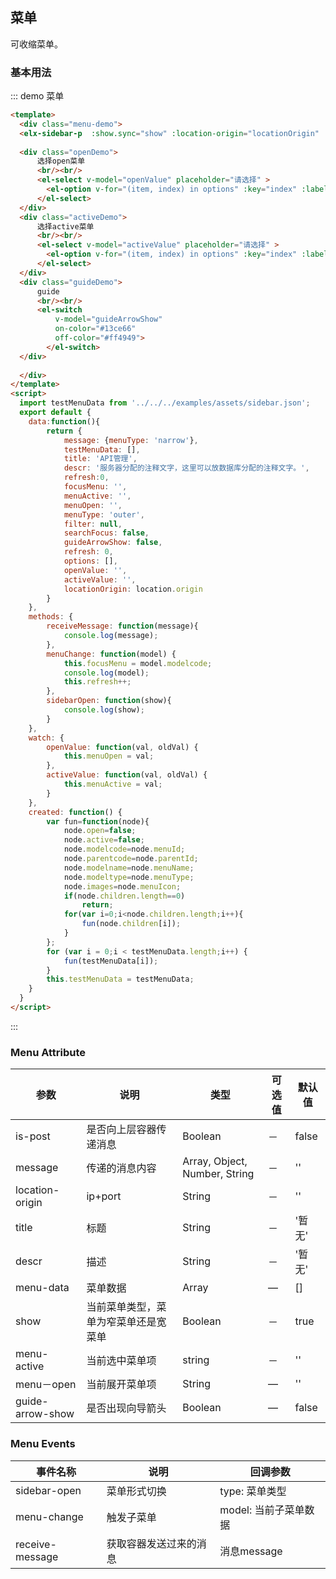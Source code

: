 <script>
  import testMenuData from '../../../examples/assets/test1.json';
  export default {
    data:function(){
	    return {
	    	show: false,
	    	message: {menuType: 'narrow'},
	    	testMenuData: [],
	    	title: 'API管理',
	    	descr: '服务器分配的注释文字文字',
	    	refresh:0,
	    	focusMenu: '',
	    	menuActive: '',
	    	menuOpen: '',
	    	menuType: 'outer',
	    	filter: null,
	    	searchFocus: false,
	    	guideArrowShow: false,
	    	refresh: 0,
	    	options: [],
	        openValue: '',
	        activeValue: '',
	        locationOrigin: location.origin
		}
	},
	methods: {
		receiveMessage: function(message){
			console.log(message);
		},
		menuChange: function(model) {
		    this.focusMenu = model.modelcode;
		    console.log(model);
		    this.refresh++;
		},
		sidebarOpen: function(show){
			console.log(show);
		}
	},
	watch: {
		openValue: function(val, oldVal) {
		    this.menuOpen = val;	
		},
		activeValue: function(val, oldVal) {
		    this.menuActive = val;	
		}
	},
	created: function() {
		var fun=function(node){
			node.open=false;
			node.active=false;
			node.modelcode=node.menuId;
			node.parentcode=node.parentId;
			node.modelname=node.menuName;
			node.modeltype=node.menuType;
			node.images=node.menuIcon;
			if(node.children.length==0)
				return;
			for(var i=0;i<node.children.length;i++){
				fun(node.children[i]);
			}
		};
		for (var i = 0;i < testMenuData.length;i++) {
			fun(testMenuData[i]);
		}
		this.testMenuData = testMenuData;
	}
  }
</script>
<style>
.menu-demo{
	height: 500px;
	overflow: hidden;
	position: relative;
}
.openDemo{
	position: absolute;
	right: 50px;
	top: 0px;
}
.activeDemo{
	position: absolute;
	right: 50px;
	top: 80px;
}
.guideDemo{
    position: absolute;
	right: 50px;
	top: 160px;	
}
</style>

## 菜单

可收缩菜单。

### 基本用法


::: demo 菜单
```html
<template>
  <div class="menu-demo">
  <elx-sidebar-p  :show.sync="show" :location-origin="locationOrigin" :title="title" :is-post="false" :message="message" :descr="descr" v-on:sidebar-open="sidebarOpen" v-on:menu-change="menuChange" :menu-active.sync="menuActive" :menu-open='menuOpen' :menu-data="testMenuData"  :guide-arrow-show="guideArrowShow"></elx-sidebar-p>
  
  <div class="openDemo">
  	  选择open菜单
  	  <br/><br/>
	  <el-select v-model="openValue" placeholder="请选择" >
	    <el-option v-for="(item, index) in options" :key="index" :label="item.label" :value="item.value"></el-option>
	  </el-select>
  </div>
  <div class="activeDemo">
  	  选择active菜单
  	  <br/><br/>
	  <el-select v-model="activeValue" placeholder="请选择" >
	    <el-option v-for="(item, index) in options" :key="index" :label="item.label" :value="item.value"></el-option>
	  </el-select>
  </div>
  <div class="guideDemo">
  	  guide
  	  <br/><br/>
	  <el-switch
		  v-model="guideArrowShow"
		  on-color="#13ce66"
		  off-color="#ff4949">
		</el-switch>
  </div>
  
  </div>
</template>
<script>
  import testMenuData from '../../../examples/assets/sidebar.json';
  export default {
    data:function(){
	    return {
	    	message: {menuType: 'narrow'},
	    	testMenuData: [],
	    	title: 'API管理',
	    	descr: '服务器分配的注释文字，这里可以放数据库分配的注释文字。',
	    	refresh:0,
	    	focusMenu: '',
	    	menuActive: '',
	    	menuOpen: '',
	    	menuType: 'outer',
	    	filter: null,
	    	searchFocus: false,
	    	guideArrowShow: false,
	    	refresh: 0,
	    	options: [],
	        openValue: '',
	        activeValue: '',
	        locationOrigin: location.origin
		}
	},
	methods: {
		receiveMessage: function(message){
			console.log(message);
		},
		menuChange: function(model) {
		    this.focusMenu = model.modelcode;
		    console.log(model);
		    this.refresh++;
		},
		sidebarOpen: function(show){
			console.log(show);
		}
	},
	watch: {
		openValue: function(val, oldVal) {
		    this.menuOpen = val;	
		},
		activeValue: function(val, oldVal) {
		    this.menuActive = val;	
		}
	},
	created: function() {
		var fun=function(node){
			node.open=false;
			node.active=false;
			node.modelcode=node.menuId;
			node.parentcode=node.parentId;
			node.modelname=node.menuName;
			node.modeltype=node.menuType;
			node.images=node.menuIcon;
			if(node.children.length==0)
				return;
			for(var i=0;i<node.children.length;i++){
				fun(node.children[i]);
			}
		};
		for (var i = 0;i < testMenuData.length;i++) {
			fun(testMenuData[i]);
		}
		this.testMenuData = testMenuData;
	}
  }
</script>
```
:::


### Menu Attribute
| 参数      | 说明    | 类型      | 可选值       | 默认值   |
|---------- |-------- |---------- |-------------  |-------- |
| is-post | 是否向上层容器传递消息   | Boolean  |   －   | false |
| message | 传递的消息内容   | Array, Object, Number, String  |   －   | '' |
| location-origin | ip+port   | String  |   －   | '' |
| title | 标题   | String  |   －   | '暂无' |
| descr | 描述   | String  |   －   | '暂无' |
| menu-data | 菜单数据 | Array    | — | [] |
| show     | 当前菜单类型，菜单为窄菜单还是宽菜单   | Boolean    | － | true |
| menu-active     | 当前选中菜单项   | string  |   －   | '' |
| menu－open | 当前展开菜单项 | String    | — | '' |
| guide-arrow-show | 是否出现向导箭头 | Boolean    | — | false |

### Menu Events
| 事件名称      | 说明    | 回调参数      |
|---------- |-------- |---------- |
| sidebar-open  | 菜单形式切换 | type: 菜单类型  |
| menu-change  | 触发子菜单 | model: 当前子菜单数据  |
| receive-message  | 获取容器发送过来的消息 | 消息message  |

